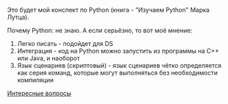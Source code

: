 Это будет мой конспект по Python (книга - "Изучаем Python" Марка Лутца).

Почему Python:
не знаю. А если серьёзно, то вот моё мнение:
1. Легко писать - подойдет для DS 
2. Интеграция - код на Python можно запустить из программы на С++ или Java, и наоборот
3. Язык сценариев (скриптовый) - язык сценариев чётко определяется как серия команд, которые могут выполняться без необходимости компиляции 

[Интересные вопросы](https://github.com/funtastt/learning_python/blob/master/INTERESTING_QUESRIONS.md)